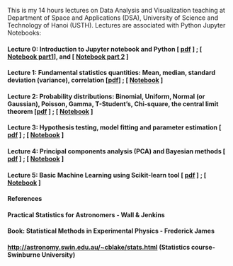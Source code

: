 
This is my 14 hours lectures on Data Analysis and Visualization teaching at Department of Space and Applications (DSA), University of Science and Technology of Hanoi (USTH). Lectures are associated with Python Jupyter Notebooks:



#### Lecture 0: Introduction to Jupyter notebook and Python [ [pdf](https://github.com/hoangducthuong/DataAnalysis_Visualization/blob/main/Lec0_Intro_Notebook_and_Python.pdf) ] ; [ [Notebook part1](https://github.com/hoangducthuong/DataAnalysis_Visualization/blob/f7c773bab1f58a1362bca02636a4324651cdc2da/Lec0_Intro_Notebook_and_Python_part1.ipynb)], and [ [Notebook part 2](https://github.com/hoangducthuong/DataAnalysis_Visualization/blob/f7c773bab1f58a1362bca02636a4324651cdc2da/Lec0_Intro_Notebook_and_Python_part2.ipynb) ]



#### Lecture 1: Fundamental statistics quantities: Mean, median, standard deviation (variance), correlation [[pdf](https://github.com/hoangducthuong/DataAnalysis_Visualization/blob/main/Lec1_statistics.pdf)] ; [ [Notebook](https://github.com/hoangducthuong/DataAnalysis_Visualization/blob/f7c773bab1f58a1362bca02636a4324651cdc2da/Lec1_statistics.ipynb) ]



#### Lecture 2: Probability distributions: Binomial, Uniform, Normal (or Gaussian), Poisson, Gamma, T-Student’s, Chi-square, the central limit theorem [[pdf](https://github.com/hoangducthuong/DataAnalysis_Visualization/blob/main/Lec2_probability.pdf) ] ; [ [Notebook](https://github.com/hoangducthuong/DataAnalysis_Visualization/blob/f7c773bab1f58a1362bca02636a4324651cdc2da/Lec2_probability.ipynb) ]



#### Lecture 3: Hypothesis testing, model fitting and parameter estimation [ [pdf](https://github.com/hoangducthuong/DataAnalysis_Visualization/blob/main/Lec3_test_fit.pdf) ] ; [ [Notebook](https://github.com/hoangducthuong/DataAnalysis_Visualization/blob/f7c773bab1f58a1362bca02636a4324651cdc2da/Lec3_test_fit.ipynb) ]



#### Lecture 4: Principal components analysis (PCA) and Bayesian methods [ [pdf](https://github.com/hoangducthuong/DataAnalysis_Visualization/blob/main/Lec4_PCA_Bayesian.pdf) ] ; [ [Notebook](https://github.com/hoangducthuong/DataAnalysis_Visualization/blob/f7c773bab1f58a1362bca02636a4324651cdc2da/Lec4_PCA_Bayesian.ipynb) ]



#### Lecture 5: Basic Machine Learning using Scikit-learn tool [ [pdf](https://github.com/hoangducthuong/DataAnalysis_Visualization/blob/main/Lec5_Basic_Machine_Learning.pdf) ] ; [ [Notebook](https://github.com/hoangducthuong/DataAnalysis_Visualization/blob/f7c773bab1f58a1362bca02636a4324651cdc2da/Lec5_basic_MachineLearning.ipynb) ]



#### References

#### Practical Statistics for Astronomers - Wall & Jenkins
#### Book: Statistical Methods in Experimental Physics - Frederick James
#### http://astronomy.swin.edu.au/~cblake/stats.html (Statistics course-Swinburne University)
